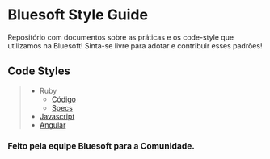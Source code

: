# Bluesoft Style Guide

Repositório com documentos sobre as práticas e os code-style que utilizamos na Bluesoft!
Sinta-se livre para adotar e contribuir esses padrões!

## Code Styles
> * Ruby
>   * [Código](https://github.com/bbatsov/ruby-style-guide)
>   * [Specs](http://betterspecs.org/)
> * [Javascript](https://github.com/airbnb/javascript)
> * [Angular](https://github.com/johnpapa/angular-styleguide)

### Feito pela equipe Bluesoft para a Comunidade.

